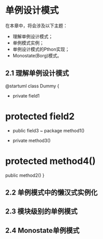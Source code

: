 # 单例设计模式
在本章中，将会涉及以下主题：
- 理解单例设计模式；
- 单例模式实例；
- 单例设计模式的Pthon实现；
- Monostate(Borg)模式。

## 2.1 理解单例设计模式

@startuml
class Dummy {
 - private field1
 # protected field2
 + public field3
 ~ package method1()
 - private method3()
 # protected method4() 
public method2()
}


## 2.2 单例模式中的懒汉式实例化


## 2.3 模块级别的单例模式


## 2.4 Monostate单例模式